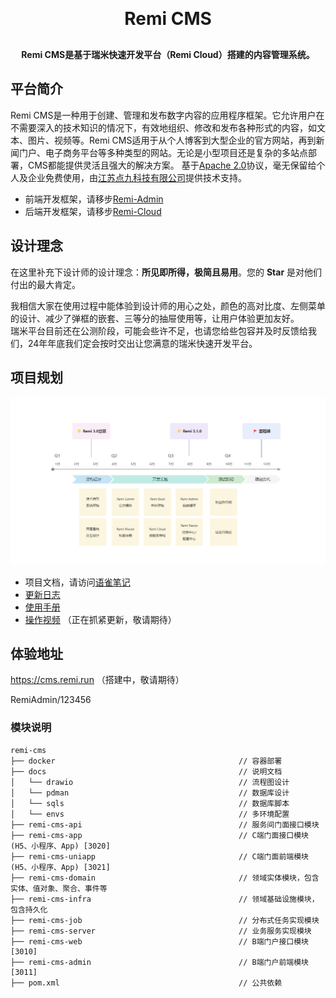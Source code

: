 <h1 align="center" style="margin: 30px 0 30px; font-weight: bold;">Remi CMS</h1>
<h4 align="center">Remi CMS是基于瑞米快速开发平台（Remi Cloud）搭建的内容管理系统。</h4>

## 平台简介
Remi CMS是一种用于创建、管理和发布数字内容的应用程序框架。它允许用户在不需要深入的技术知识的情况下，有效地组织、修改和发布各种形式的内容，如文本、图片、视频等。Remi CMS适用于从个人博客到大型企业的官方网站，再到新闻门户、电子商务平台等多种类型的网站。无论是小型项目还是复杂的多站点部署，CMS都能提供灵活且强大的解决方案。 基于[Apache 2.0](https://www.apache.org/licenses/LICENSE-2.0)协议，毫无保留给个人及企业免费使用，由[江苏点九科技有限公司](https://dianjiu.cc)提供技术支持。

- 前端开发框架，请移步[Remi-Admin](https://gitee.com/remi-top/remi-admin)
- 后端开发框架，请移步[Remi-Cloud](https://gitee.com/remi-top/remi-cloud)

## 设计理念
在这里补充下设计师的设计理念：**所见即所得，极简且易用**。您的 **Star** 是对他们付出的最大肯定。

我相信大家在使用过程中能体验到设计师的用心之处，颜色的高对比度、左侧菜单的设计、减少了弹框的嵌套、三等分的抽屉使用等，让用户体验更加友好。   
瑞米平台目前还在公测阶段，可能会些许不足，也请您给些包容并及时反馈给我们，24年年底我们定会按时交出让您满意的瑞米快速开发平台。

## 项目规划
<img src="./docs/images/step.png"/>

- 项目文档，请访问[语雀笔记](https://remi.yuque.com/r/organizations/homepage)
- [更新日志](https://remi.yuque.com/gvwcfc/dvpw89)
- [使用手册](https://remi.yuque.com/gvwcfc/vwwd5c)
- [操作视频](https://remi.yuque.com/gvwcfc/video) （正在抓紧更新，敬请期待）

## 体验地址

https://cms.remi.run （搭建中，敬请期待）

RemiAdmin/123456

### 模块说明
~~~
remi-cms    
├── docker                                         // 容器部署
├── docs                                           // 说明文档
│   └── drawio                                     // 流程图设计
│   └── pdman                                      // 数据库设计
│   └── sqls                                       // 数据库脚本
│   └── envs                                       // 多环境配置
├── remi-cms-api                                   // 服务间门面接口模块
├── remi-cms-app                                   // C端门面接口模块(H5、小程序、App) [3020]
├── remi-cms-uniapp                                // C端门面前端模块(H5、小程序、App) [3021]
├── remi-cms-domain                                // 领域实体模块，包含实体、值对象、聚合、事件等
├── remi-cms-infra                                 // 领域基础设施模块，包含持久化
├── remi-cms-job                                   // 分布式任务实现模块
├── remi-cms-server                                // 业务服务实现模块
├── remi-cms-web                                   // B端门户接口模块 [3010]
├── remi-cms-admin                                 // B端门户前端模块 [3011]
├── pom.xml                                        // 公共依赖

~~~


